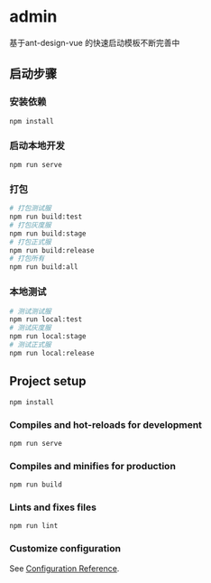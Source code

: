 # admin
基于ant-design-vue 的快速启动模板不断完善中
## 启动步骤
### 安装依赖
```
npm install
```
### 启动本地开发
```
npm run serve
```
### 打包
```sh
# 打包测试服
npm run build:test
# 打包灰度服
npm run build:stage
# 打包正式服
npm run build:release
# 打包所有
npm run build:all
```
### 本地测试
```sh
# 测试测试服
npm run local:test
# 测试灰度服
npm run local:stage
# 测试正式服
npm run local:release
```

## Project setup
```
npm install
```

### Compiles and hot-reloads for development
```
npm run serve
```

### Compiles and minifies for production
```
npm run build
```

### Lints and fixes files
```
npm run lint
```

### Customize configuration
See [Configuration Reference](https://cli.vuejs.org/config/).
